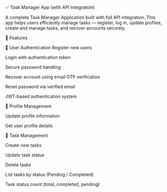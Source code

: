 ✅ Task Manager App (with API Integration)



A complete Task Manager Application built with full API integration.
This app helps users efficiently manage tasks — register, log in, update profiles, create and manage tasks, and recover accounts securely.

🚀 Features

🔐 User Authentication
Register new users

Login with authentication token

Secure password handling

Recover account using email OTP verification

Reset password via verified email

JWT-based authentication system

👤 Profile Management

Update profile information

Get user profile details

📝 Task Management

Create new tasks

Update task status

Delete tasks

List tasks by status (Pending / Completed)

Task status count (total, completed, pending)
